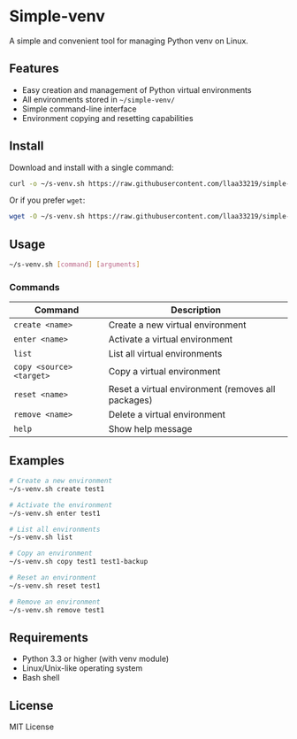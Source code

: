 # Simple-venv

A simple and convenient tool for managing Python venv on Linux.

## Features

- Easy creation and management of Python virtual environments
- All environments stored in `~/simple-venv/`
- Simple command-line interface
- Environment copying and resetting capabilities

## Install

Download and install with a single command:

```bash
curl -o ~/s-venv.sh https://raw.githubusercontent.com/llaa33219/simple-venv/refs/heads/main/s-venv.sh && chmod +x ~/s-venv.sh
```

Or if you prefer `wget`:

```bash
wget -O ~/s-venv.sh https://raw.githubusercontent.com/llaa33219/simple-venv/refs/heads/main/s-venv.sh && chmod +x ~/s-venv.sh
```

## Usage

```bash
~/s-venv.sh [command] [arguments]
```

### Commands

| Command | Description |
|---------|-------------|
| `create <name>` | Create a new virtual environment |
| `enter <name>` | Activate a virtual environment |
| `list` | List all virtual environments |
| `copy <source> <target>` | Copy a virtual environment |
| `reset <name>` | Reset a virtual environment (removes all packages) |
| `remove <name>` | Delete a virtual environment |
| `help` | Show help message |

## Examples

```bash
# Create a new environment
~/s-venv.sh create test1

# Activate the environment
~/s-venv.sh enter test1

# List all environments
~/s-venv.sh list

# Copy an environment
~/s-venv.sh copy test1 test1-backup

# Reset an environment
~/s-venv.sh reset test1

# Remove an environment
~/s-venv.sh remove test1
```

## Requirements

- Python 3.3 or higher (with venv module)
- Linux/Unix-like operating system
- Bash shell

## License

MIT License
